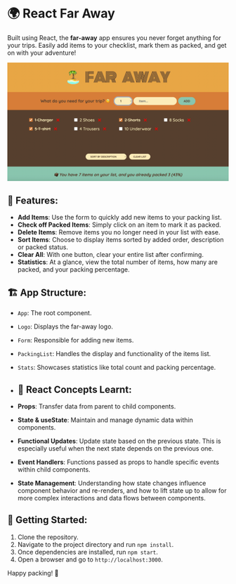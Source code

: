 # 🌍 React Far Away

Built using React, the **far-away** app ensures you never forget anything for your trips. Easily add items to your checklist, mark them as packed, and get on with your adventure!

![Screenshot](public/screenshot1.png)

## 📝 Features:

- **Add Items**: Use the form to quickly add new items to your packing list.
- **Check off Packed Items**: Simply click on an item to mark it as packed.
- **Delete Items**: Remove items you no longer need in your list with ease.
- **Sort Items**: Choose to display items sorted by added order, description or packed status.
- **Clear All**: With one button, clear your entire list after confirming.
- **Statistics**: At a glance, view the total number of items, how many are packed, and your packing percentage.

## 🏗 App Structure:

- `App`: The root component.
- `Logo`: Displays the far-away logo.
- `Form`: Responsible for adding new items.
- `PackingList`: Handles the display and functionality of the items list.
- `Stats`: Showcases statistics like total count and packing percentage.

- ## 📘 React Concepts Learnt:

- **Props**: Transfer data from parent to child components.
- **State & useState**: Maintain and manage dynamic data within components.
- **Functional Updates**: Update state based on the previous state. This is especially useful when the next state depends on the previous one.
- **Event Handlers**: Functions passed as props to handle specific events within child components.
- **State Management**: Understanding how state changes influence component behavior and re-renders, and how to lift state up to allow for more complex interactions and data flows between components.

## 🚀 Getting Started:

1. Clone the repository.
2. Navigate to the project directory and run `npm install`.
3. Once dependencies are installed, run `npm start`.
4. Open a browser and go to `http://localhost:3000`.

Happy packing! 🎒
